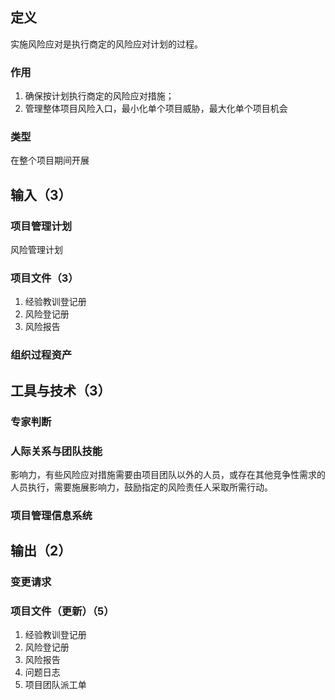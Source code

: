 ## 定义
实施风险应对是执行商定的风险应对计划的过程。
### 作用
1. 确保按计划执行商定的风险应对措施；
2. 管理整体项目风险入口，最小化单个项目威胁，最大化单个项目机会
### 类型
在整个项目期间开展
## 输入（3）
### 项目管理计划
风险管理计划
### 项目文件（3）
1. 经验教训登记册
2. 风险登记册
3. 风险报告
### 组织过程资产
## 工具与技术（3）
### 专家判断
### 人际关系与团队技能
影响力，有些风险应对措施需要由项目团队以外的人员，或存在其他竞争性需求的人员执行，需要施展影响力，鼓励指定的风险责任人采取所需行动。
### 项目管理信息系统
## 输出（2）
### 变更请求
### 项目文件（更新）（5）
1. 经验教训登记册
2. 风险登记册
3. 风险报告
4. 问题日志
5. 项目团队派工单